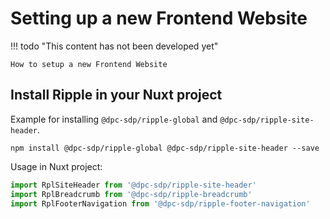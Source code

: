 # Setting up a new Frontend Website 

!!! todo "This content has not been developed yet"
    
    How to setup a new Frontend Website

## Install Ripple in your Nuxt project


Example for installing `@dpc-sdp/ripple-global` and `@dpc-sdp/ripple-site-header`.
```console
npm install @dpc-sdp/ripple-global @dpc-sdp/ripple-site-header --save
```

Usage in Nuxt project:
```js
import RplSiteHeader from '@dpc-sdp/ripple-site-header'
import RplBreadcrumb from '@dpc-sdp/ripple-breadcrumb'
import RplFooterNavigation from '@dpc-sdp/ripple-footer-navigation'
```
